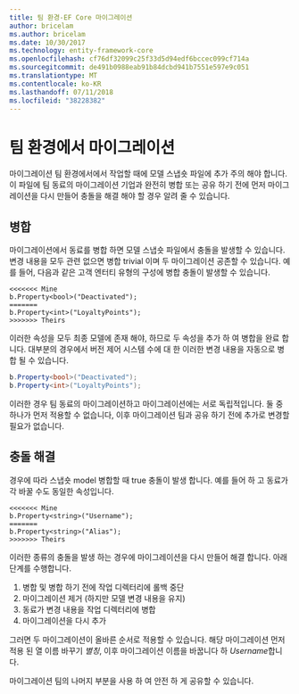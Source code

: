 ```yaml
---
title: 팀 환경-EF Core 마이그레이션
author: bricelam
ms.author: bricelam
ms.date: 10/30/2017
ms.technology: entity-framework-core
ms.openlocfilehash: cf76df32099c25f33d5d94edf6bccec099cf714a
ms.sourcegitcommit: de491b0988eab91b84dcbd941b7551e597e9c051
ms.translationtype: MT
ms.contentlocale: ko-KR
ms.lasthandoff: 07/11/2018
ms.locfileid: "38228382"
---
```

<a name="migrations-in-team-environments"></a>팀 환경에서 마이그레이션
===============================
마이그레이션 팀 환경에서에서 작업할 때에 모델 스냅숏 파일에 추가 주의 해야 합니다. 이 파일에 팀 동료의 마이그레이션 기업과 완전히 병합 또는 공유 하기 전에 먼저 마이그레이션을 다시 만들어 충돌을 해결 해야 할 경우 알려 줄 수 있습니다.

<a name="merging"></a>병합
-------
마이그레이션에서 동료를 병합 하면 모델 스냅숏 파일에서 충돌을 발생할 수 있습니다. 변경 내용을 모두 관련 없으면 병합 trivial 이며 두 마이그레이션 공존할 수 있습니다. 예를 들어, 다음과 같은 고객 엔터티 유형의 구성에 병합 충돌이 발생할 수 있습니다.

    <<<<<<< Mine
    b.Property<bool>("Deactivated");
    =======
    b.Property<int>("LoyaltyPoints");
    >>>>>>> Theirs

이러한 속성을 모두 최종 모델에 존재 해야, 하므로 두 속성을 추가 하 여 병합을 완료 합니다. 대부분의 경우에서 버전 제어 시스템 수에 대 한 이러한 변경 내용을 자동으로 병합 될 수 있습니다.

``` csharp
b.Property<bool>("Deactivated");
b.Property<int>("LoyaltyPoints");
```

이러한 경우 팀 동료의 마이그레이션하고 마이그레이션에는 서로 독립적입니다. 둘 중 하나가 먼저 적용할 수 없습니다, 이후 마이그레이션 팀과 공유 하기 전에 추가로 변경할 필요가 없습니다.

<a name="resolving-conflicts"></a>충돌 해결
-------------------
경우에 따라 스냅숏 model 병합할 때 true 충돌이 발생 합니다. 예를 들어 하 고 동료가 각 바꿀 수도 동일한 속성입니다.

    <<<<<<< Mine
    b.Property<string>("Username");
    =======
    b.Property<string>("Alias");
    >>>>>>> Theirs

이러한 종류의 충돌을 발생 하는 경우에 마이그레이션을 다시 만들어 해결 합니다. 아래 단계를 수행합니다.

1. 병합 및 병합 하기 전에 작업 디렉터리에 롤백 중단
2. 마이그레이션 제거 (하지만 모델 변경 내용을 유지)
3. 동료가 변경 내용을 작업 디렉터리에 병합
4. 마이그레이션을 다시 추가

그러면 두 마이그레이션이 올바른 순서로 적용할 수 있습니다. 해당 마이그레이션 먼저 적용 된 열 이름 바꾸기 *별칭*, 이후 마이그레이션 이름을 바꿉니다 하 *Username*합니다.

마이그레이션 팀의 나머지 부분을 사용 하 여 안전 하 게 공유할 수 있습니다.
